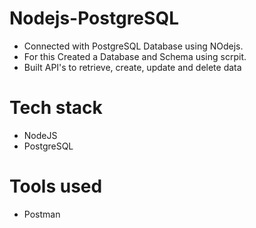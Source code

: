 # Nodejs-PostgreSQL

* Connected with PostgreSQL Database using NOdejs.
* For this Created a Database and Schema using scrpit.
* Built API's to retrieve, create, update and delete data

# Tech stack
 * NodeJS
 * PostgreSQL

# Tools used
 * Postman
